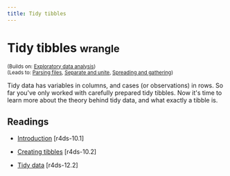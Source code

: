 ```yaml
---
title: Tidy tibbles
---
```


<!-- Generated automatically from tidy-tibbles.yml. Do not edit by hand -->

# Tidy tibbles <small class='wrangle'>wrangle</small>
<small>(Builds on: [Exploratory data analysis](eda.md))</small>  
<small>(Leads to: [Parsing files](parse-file.md), [Separate and unite](separate-unite.md), [Spreading and gathering](spread-gather.md))</small>

Tidy data has variables in columns, and cases (or observations) in rows.
So far you've only worked with carefully prepared tidy tibbles. Now it's time
to learn more about the theory behind tidy data, and what exactly a tibble
is.

## Readings

  * [Introduction](http://r4ds.had.co.nz/tibbles.html#introduction-4) [r4ds-10.1]

  * [Creating tibbles](http://r4ds.had.co.nz/tibbles.html#tibbles) [r4ds-10.2]

  * [Tidy data](http://r4ds.had.co.nz/tidy-data.html#tidy-data-1) [r4ds-12.2]



